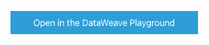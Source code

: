 <a href="https://dataweave.mulesoft.com/learn/playground?projectMethod=GHRepo&repo=Harsha-0%2Fdataweave-functions&path=functions%2Fmsh-segment"><img width="300" src="/images/dwplayground-button.png"><a>

